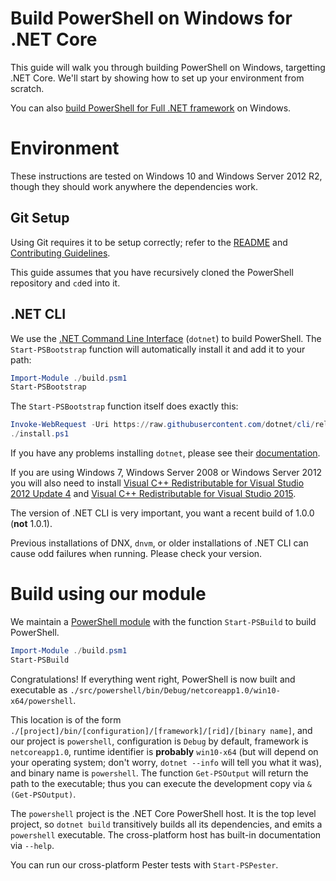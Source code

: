 Build PowerShell on Windows for .NET Core
=========================================

This guide will walk you through building PowerShell on Windows,
targetting .NET Core. We'll start by showing how to set up your
environment from scratch.

You can also [build PowerShell for Full .NET framework](windows-full.md) on Windows.

Environment
===========

These instructions are tested on Windows 10 and Windows Server 2012
R2, though they should work anywhere the dependencies work.

Git Setup
---------

Using Git requires it to be setup correctly; refer to the
[README](../../README.md) and
[Contributing Guidelines](../../.github/CONTRIBUTING.md).

This guide assumes that you have recursively cloned the PowerShell
repository and `cd`ed into it.

.NET CLI
--------

We use the [.NET Command Line Interface][dotnet-cli] (`dotnet`) to
build PowerShell. The `Start-PSBootstrap` function will automatically
install it and add it to your path:

```powershell
Import-Module ./build.psm1
Start-PSBootstrap
```

The `Start-PSBootstrap` function itself does exactly this:

```powershell
Invoke-WebRequest -Uri https://raw.githubusercontent.com/dotnet/cli/rel/1.0.0/scripts/obtain/install.ps1 -OutFile install.ps1
./install.ps1
```

If you have any problems installing `dotnet`, please see their
[documentation][cli-docs].

If you are using Windows 7, Windows Server 2008 or Windows Server 2012
you will also need to install
[Visual C++ Redistributable for Visual Studio 2012 Update 4][redist-2012]
and [Visual C++ Redistributable for Visual Studio 2015][redist-2015].

The version of .NET CLI is very important, you want a recent build of
1.0.0 (**not** 1.0.1).

Previous installations of DNX, `dnvm`, or older installations of .NET
CLI can cause odd failures when running. Please check your version.

[dotnet-cli]: https://github.com/dotnet/cli#new-to-net-cli
[cli-docs]: https://dotnet.github.io/getting-started/
[redist-2012]: https://www.microsoft.com/en-us/download/confirmation.aspx?id=30679
[redist-2015]: https://www.microsoft.com/en-us/download/details.aspx?id=48145

Build using our module
======================

We maintain a [PowerShell module](../../build.psm1) with
the function `Start-PSBuild` to build PowerShell.

```powershell
Import-Module ./build.psm1
Start-PSBuild
```

Congratulations! If everything went right, PowerShell is now built and
executable as `./src/powershell/bin/Debug/netcoreapp1.0/win10-x64/powershell`.

This location is of the form
`./[project]/bin/[configuration]/[framework]/[rid]/[binary name]`, and our
project is `powershell`, configuration is `Debug` by default, framework is
`netcoreapp1.0`, runtime identifier is **probably** `win10-x64` (but will depend
on your operating system; don't worry, `dotnet --info` will tell you what it
was), and binary name is `powershell`. The function `Get-PSOutput` will return
the path to the executable; thus you can execute the development copy via `&
(Get-PSOutput)`.

The `powershell` project is the .NET Core PowerShell host. It is the top level
project, so `dotnet build` transitively builds all its dependencies, and emits a
`powershell` executable. The cross-platform host has built-in documentation via
`--help`.

You can run our cross-platform Pester tests with `Start-PSPester`.
